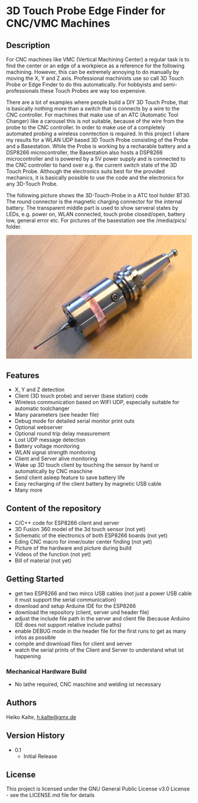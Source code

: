 # 3D Touch Probe Edge Finder for CNC/VMC Machines
## Description

For CNC machines like VMC (Vertical Machining Center) a regular task is to find the center or an edge of a workpiece as a reference for the following machining. However, this can be extremely annoying to do manually by moving the X, Y and Z axis. Professional machinists use so call 3D Touch Probe or Edge Finder to do this automatically. For hobbyists and semi-professionals these Touch Probes are way too expensive. 

There are a lot of examples where people build a DIY 3D Touch Probe, that is basically nothing more than a switch that is connects by a wire to the CNC controller. For machines that make use of an ATC (Automatic Tool Changer) like a carousel this is not suitable, because of the wire from the probe to the CNC controller. In order to make use of a completely automated probing a wireless conntection is required. In this project I share my results for a WLAN UDP based 3D Touch Probe consisting of the Probe and a Basestation. While the Probe is working by a recharable battery and a DSP8266 microcontroller, the Basestation also hosts a DSP8266 microcontroller and is powered by a 5V power supply and is connected to the CNC controller to hand over e.g. the current switch state of the 3D Touch Probe. Although the electronics suits best for the provided mechanics, it is basically possible to use the code and the electronics for any 3D-Touch Probe.

The following picture shows the 3D-Touch-Probe in a ATC tool holder BT30. The round connector is the magnetic charging connector for the internal battery. The transparent middle part is used to show serveral states by LEDs, e.g. power on, WLAN connected, touch probe closed/open, battery low, general error etc. For pictures of the basestation see the /media/pics/ folder.

![3D_Touch_Probe.jpg](/media/pics/3D_Touch_Probe.jpg)

## Features
* X, Y and Z detection
* Client (3D touch probe) and server (base station) code 
* Wireless communication based on WIFI UDP, especially suitable for automatic toolchanger
* Many parameters (see header file)
* Debug mode for detailed serial monitor print outs
* Optional webserver
* Optional round trip delay measurement
* Lost UDP message detection
* Battery voltage monitoring
* WLAN signal strength monitoring
* Client and Server alive monitoring
* Wake up 3D touch client by touching the sensor by hand or automatically by CNC maschine
* Send client asleep feature to save battery life
* Easy recharging of the client battery by magnetic USB cable
* Many more

## Content of the repository
* C/C++ code for ESP8266 client and server
* 3D Fusion 360 model of the 3d touch sensor (not yet)
* Schematic of the electronics of both ESP8266 boards (not yet)
* Eding CNC macro for inner/outer center finding (not yet)
* Picture of the hardware and picture during build
* Videos of the function (not yet)
* Bill of material (not yet)

## Getting Started
* get two ESP8266 and two mirco USB cables (not just a power USB cable it must support the serial communication)
* download and setup Arduine IDE for the ESP8266
* download the repository (client, server und header file)
* adjust the include file path in the server and client file (because Arduino IDE does not support relative include paths)
* enable DEBUG mode in the header file for the first runs to get as many infos as possible
* compile and download files for client and server
* watch the serial prints of the Client and Server to understand what ist happening


### Mechanical Hardware Build

* No lathe required, CNC maschine and welding ist necessary


## Authors

Heiko Kalte, h.kalte@gmx.de

## Version History

* 0.1
    * Initial Release

## License

This project is licensed under the GNU General Public License v3.0 License - see the LICENSE.md file for details

